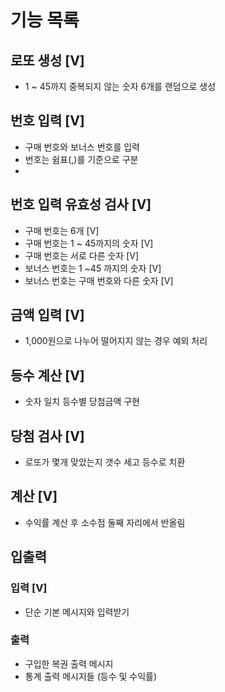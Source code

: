 # 기능 목록

## 로또 생성 [V]
- 1 ~ 45까지 중복되지 않는 숫자 6개를 랜덤으로 생성

## 번호 입력 [V]
- 구매 번호와 보너스 번호를 입력
- 번호는 쉼표(,)를 기준으로 구분
-
## 번호 입력 유효성 검사 [V]
- 구매 번호는 6개 [V]
- 구매 번호는 1 ~ 45까지의 숫자 [V]
- 구매 번호는 서로 다른 숫자 [V]
- 보너스 번호는 1 ~45 까지의 숫자 [V]
- 보너스 번호는 구매 번호와 다른 숫자 [V]

## 금액 입력 [V]
- 1,000원으로 나누어 떨어지지 않는 경우 예외 처리

## 등수 계산 [V]
- 숫자 일치 등수별 당첨금액 구현

## 당첨 검사 [V]
- 로또가 몇개 맞았는지 갯수 세고 등수로 치환

## 계산 [V]
- 수익률 계산 후 소수점 둘째 자리에서 반올림

## 입출력
### 입력 [V]
- 단순 기본 메시지와 입력받기
### 출력
- 구입한 복권 출력 메시지
- 통계 출력 메시지들 (등수 및 수익률)
